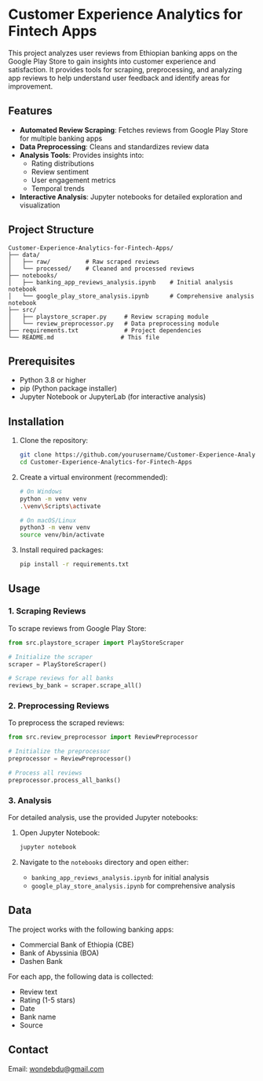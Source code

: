 # Customer Experience Analytics for Fintech Apps

This project analyzes user reviews from Ethiopian banking apps on the Google Play Store to gain insights into customer experience and satisfaction. It provides tools for scraping, preprocessing, and analyzing app reviews to help understand user feedback and identify areas for improvement.

## Features

- **Automated Review Scraping**: Fetches reviews from Google Play Store for multiple banking apps
- **Data Preprocessing**: Cleans and standardizes review data
- **Analysis Tools**: Provides insights into:
  - Rating distributions
  - Review sentiment
  - User engagement metrics
  - Temporal trends
- **Interactive Analysis**: Jupyter notebooks for detailed exploration and visualization

## Project Structure

```
Customer-Experience-Analytics-for-Fintech-Apps/
├── data/
│   ├── raw/          # Raw scraped reviews
│   └── processed/    # Cleaned and processed reviews
├── notebooks/
│   ├── banking_app_reviews_analysis.ipynb    # Initial analysis notebook
│   └── google_play_store_analysis.ipynb      # Comprehensive analysis notebook
├── src/
│   ├── playstore_scraper.py     # Review scraping module
│   └── review_preprocessor.py   # Data preprocessing module
├── requirements.txt             # Project dependencies
└── README.md                   # This file
```

## Prerequisites

- Python 3.8 or higher
- pip (Python package installer)
- Jupyter Notebook or JupyterLab (for interactive analysis)

## Installation

1. Clone the repository:
   ```bash
   git clone https://github.com/yourusername/Customer-Experience-Analytics-for-Fintech-Apps.git
   cd Customer-Experience-Analytics-for-Fintech-Apps
   ```

2. Create a virtual environment (recommended):
   ```bash
   # On Windows
   python -m venv venv
   .\venv\Scripts\activate

   # On macOS/Linux
   python3 -m venv venv
   source venv/bin/activate
   ```

3. Install required packages:
   ```bash
   pip install -r requirements.txt
   ```

## Usage

### 1. Scraping Reviews

To scrape reviews from Google Play Store:

```python
from src.playstore_scraper import PlayStoreScraper

# Initialize the scraper
scraper = PlayStoreScraper()

# Scrape reviews for all banks
reviews_by_bank = scraper.scrape_all()
```

### 2. Preprocessing Reviews

To preprocess the scraped reviews:

```python
from src.review_preprocessor import ReviewPreprocessor

# Initialize the preprocessor
preprocessor = ReviewPreprocessor()

# Process all reviews
preprocessor.process_all_banks()
```

### 3. Analysis

For detailed analysis, use the provided Jupyter notebooks:

1. Open Jupyter Notebook:
   ```bash
   jupyter notebook
   ```

2. Navigate to the `notebooks` directory and open either:
   - `banking_app_reviews_analysis.ipynb` for initial analysis
   - `google_play_store_analysis.ipynb` for comprehensive analysis

## Data

The project works with the following banking apps:
- Commercial Bank of Ethiopia (CBE)
- Bank of Abyssinia (BOA)
- Dashen Bank

For each app, the following data is collected:
- Review text
- Rating (1-5 stars)
- Date
- Bank name
- Source


## Contact

Email: wondebdu@gmail.com